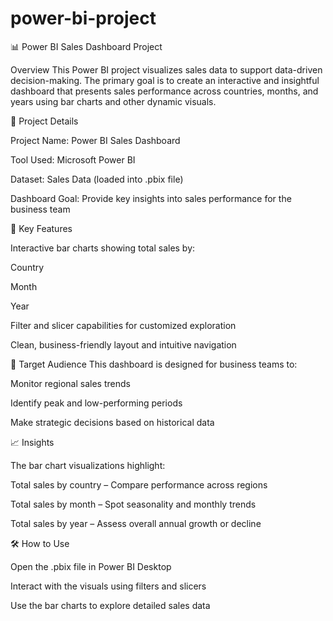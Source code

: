 # power-bi-project

📊 Power BI Sales Dashboard Project

Overview
This Power BI project visualizes sales data to support data-driven decision-making. The primary goal is to create an interactive and insightful dashboard that presents sales performance across countries, months, and years using bar charts and other dynamic visuals.

📌 Project Details

Project Name: Power BI Sales Dashboard

Tool Used: Microsoft Power BI

Dataset: Sales Data (loaded into .pbix file)

Dashboard Goal: Provide key insights into sales performance for the business team

🎯 Key Features

Interactive bar charts showing total sales by:

Country

Month

Year

Filter and slicer capabilities for customized exploration

Clean, business-friendly layout and intuitive navigation

👥 Target Audience
This dashboard is designed for business teams to:

Monitor regional sales trends

Identify peak and low-performing periods

Make strategic decisions based on historical data

📈 Insights

The bar chart visualizations highlight:

Total sales by country – Compare performance across regions

Total sales by month – Spot seasonality and monthly trends

Total sales by year – Assess overall annual growth or decline

🛠️ How to Use

Open the .pbix file in Power BI Desktop

Interact with the visuals using filters and slicers

Use the bar charts to explore detailed sales data
